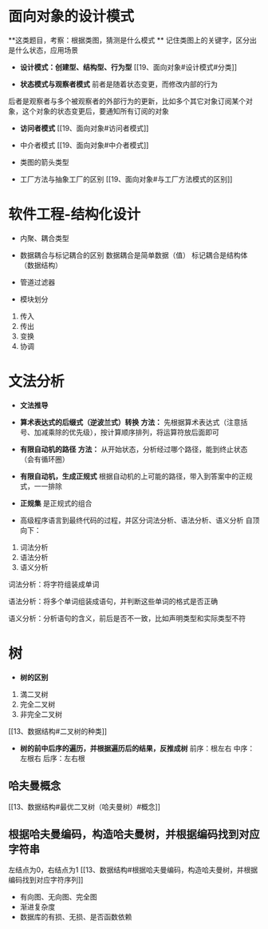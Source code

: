 

# 面向对象的设计模式
**这类题目，考察：根据类图，猜测是什么模式 **
记住类图上的关键字，区分出是什么状态，应用场景

* **设计模式：创建型、结构型、行为型**
[[19、面向对象#设计模式#分类]]

* **状态模式与观察者模式**
前者是随着状态变更，而修改内部的行为

后者是观察者与多个被观察者的外部行为的更新，比如多个其它对象订阅某个对象，这个对象的状态变更后，要通知所有订阅的对象

* **访问者模式**
[[19、面向对象#访问者模式]]

* 中介者模式
[[19、面向对象#中介者模式]]

* 类图的箭头类型


* 工厂方法与抽象工厂的区别 
[[19、面向对象#与工厂方法模式的区别]]

# 软件工程-结构化设计
* 内聚、耦合类型
* 数据耦合与标记耦合的区别
数据耦合是简单数据（值）
标记耦合是结构体（数据结构）

* 管道过滤器
* 模块划分
1. 传入
2. 传出
3. 变换
4. 协调

# 文法分析
* **文法推导**
* **算术表达式的后缀式（逆波兰式）转换**
**方法：** 先根据算术表达式（注意括号、加减乘除的优先级），按计算顺序排列，将运算符放后面即可

* **有限自动机的路径**
**方法：** 从开始状态，分析经过哪个路径，能到终止状态（会有循环圈）
 
* **有限自动机，生成正规式**
根据自动机的上可能的路径，带入到答案中的正规式，一一排除

* **正规集**
是正规式的组合

* 高级程序语言到最终代码的过程，并区分词法分析、语法分析、语义分析
自顶向下：
1. 词法分析
2. 语法分析
3. 语义分析

词法分析：将字符组装成单词

语法分析：将多个单词组装成语句，并判断这些单词的格式是否正确

语义分析：分析语句的含义，前后是否不一致，比如声明类型和实际类型不符

# 树
* **树的区别**
1. 満二叉树
2. 完全二叉树
3. 非完全二叉树

[[13、数据结构#二叉树的种类]]

* **树的前中后序的遍历，并根据遍历后的结果，反推成树**
前序：根左右
中序：左根右
后序：左右根

## 哈夫曼概念
[[13、数据结构#最优二叉树（哈夫曼树）#概念]]

## 根据哈夫曼编码，构造哈夫曼树，并根据编码找到对应字符串
左结点为0，右结点为1
[[13、数据结构#根据哈夫曼编码，构造哈夫曼树，并根据编码找到对应字符序列]]

* 有向图、无向图、完全图
* 渐进复杂度
* 数据库的有损、无损、是否函数依赖                                                                                                                                                                                                                                                                                                                                                                                                                                                                                                                                                                                                                                                                                                                                                                                                                                                                                                                                                                                                                                                                                                                                                                                                                                                                                                                                                                                                                                                                                                     